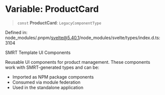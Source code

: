 # Variable: ProductCard

> `const` **ProductCard**: `LegacyComponentType`

Defined in: node\_modules/.pnpm/svelte@5.40.1/node\_modules/svelte/types/index.d.ts:3104

SMRT Template UI Components

Reusable UI components for product management.
These components work with SMRT-generated types and can be:
- Imported as NPM package components
- Consumed via module federation
- Used in the standalone application
